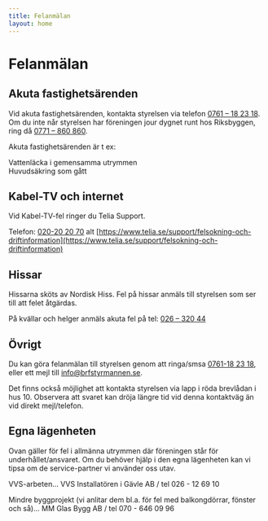 ```yaml
---
title: Felanmälan
layout: home
---
```


# Felanmälan

## Akuta fastighetsärenden

Vid akuta fastighetsärenden, kontakta styrelsen via telefon [0761 – 18 23 18](tel:0761–182318). Om du inte når styrelsen har föreningen jour dygnet runt hos Riksbyggen, ring då [0771 – 860 860](tel:0771–860860).

Akuta fastighetsärenden är t ex:  

Vattenläcka i gemensamma utrymmen  
Huvudsäkring som gått  

## Kabel-TV och internet

Vid Kabel-TV-fel ringer du Telia Support.

Telefon: [020-20 20 70](tel:020-202070) alt [https://www.telia.se/support/felsokning-och-driftinformation](https://www.telia.se/support/felsokning-och-driftinformation)

## Hissar

Hissarna sköts av Nordisk Hiss. Fel på hissar anmäls till styrelsen som ser till att felet åtgärdas.

På kvällar och helger anmäls akuta fel på tel: [026 – 320 44](tel:026–32044)

## Övrigt

Du kan göra felanmälan till styrelsen genom att ringa/smsa [0761-18 23 18](tel:0761-182318), eller ett mejl till [info@brfstyrmannen.se](mailto:info@brfstyrmannen.se).

Det finns också möjlighet att kontakta styrelsen via lapp i röda brevlådan i hus 10. Observera att svaret kan dröja längre tid vid denna kontaktväg än vid direkt mejl/telefon.

## Egna lägenheten

Ovan gäller för fel i allmänna utrymmen där föreningen står för underhållet/ansvaret. Om du behöver hjälp i den egna lägenheten kan vi tipsa om de service-partner vi använder oss utav.

VVS-arbeten...
VVS Installatören i Gävle AB / tel 026 - 12 69 10

Mindre byggprojekt (vi anlitar dem bl.a. för fel med balkongdörrar, fönster och så)...
MM Glas Bygg AB / tel 070 - 646 09 96